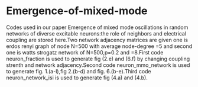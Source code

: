 # Emergence-of-mixed-mode
Codes used in our paper Emergence of mixed mode oscillations in random networks of diverse excitable neurons:the role of neighbors and electrical coupling are stored here.Two network adjacency matrices are given one is erdos renyi graph of node N=500 with average node-degree <k>=5 and second one is watts strogatz network of N=500,p=0.2 and <k>=8.First code neuron_fraction is used to generate fig (2.e) and (6.f) by changing coupling strenth and network adjacency.Second code neuron_mmo_network is used to generate fig. 1.(a-l),fig 2.(b-d) and fig. 6.(b-e).Third code neuron_network_isi is used to generate fig (4.a) and (4.b).
